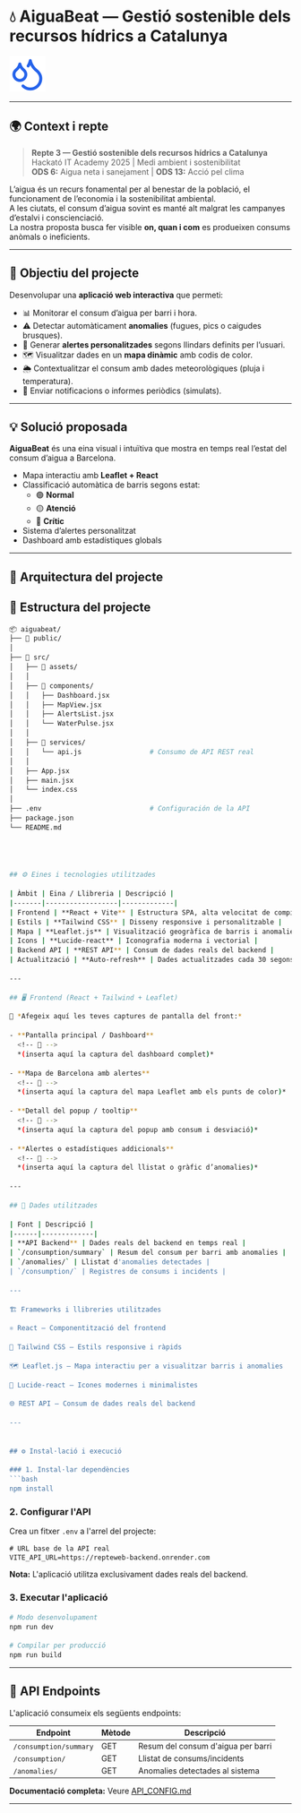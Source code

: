 # 💧 AiguaBeat — Gestió sostenible dels recursos hídrics a Catalunya

![Logo del projecte](./src/assets/logo.png)

---

## 🌍 Context i repte

> **Repte 3 — Gestió sostenible dels recursos hídrics a Catalunya**  
> Hackató IT Academy 2025 | Medi ambient i sostenibilitat  
> **ODS 6:** Aigua neta i sanejament | **ODS 13:** Acció pel clima

L’aigua és un recurs fonamental per al benestar de la població, el funcionament de l’economia i la sostenibilitat ambiental.  
A les ciutats, el consum d’aigua sovint es manté alt malgrat les campanyes d’estalvi i conscienciació.  
La nostra proposta busca fer visible **on, quan i com** es produeixen consums anòmals o ineficients.

---

## 🚀 Objectiu del projecte

Desenvolupar una **aplicació web interactiva** que permeti:

- 📊 Monitorar el consum d’aigua per barri i hora.
- ⚠️ Detectar automàticament **anomalies** (fugues, pics o caigudes brusques).
- 💬 Generar **alertes personalitzades** segons llindars definits per l’usuari.
- 🗺️ Visualitzar dades en un **mapa dinàmic** amb codis de color.
- 🌦️ Contextualitzar el consum amb dades meteorològiques (pluja i temperatura).
- 📧 Enviar notificacions o informes periòdics (simulats).

---

## 💡 Solució proposada

**AiguaBeat** és una eina visual i intuïtiva que mostra en temps real l’estat del consum d’aigua a Barcelona.

- Mapa interactiu amb **Leaflet + React**
- Classificació automàtica de barris segons estat:
  - 🟢 **Normal**
  - 🟡 **Atenció**
  - 🔴 **Crític**
- Sistema d’alertes personalitzat
- Dashboard amb estadístiques globals

---

## 🧭 Arquitectura del projecte


## 📁 Estructura del projecte

```bash
📦 aiguabeat/
├── 📁 public/                     
│
├── 📁 src/                        
│   ├── 📁 assets/                             
│   │
│   ├── 📁 components/             
│   │   ├── Dashboard.jsx         
│   │   ├── MapView.jsx           
│   │   ├── AlertsList.jsx         
│   │   └── WaterPulse.jsx         
│   │
│   ├── 📁 services/               
│   │   └── api.js                 # Consumo de API REST real
│   │
│   ├── App.jsx                    
│   ├── main.jsx                   
│   └── index.css                  
│
├── .env                           # Configuración de la API
├── package.json                  
└── README.md                     




## ⚙️ Eines i tecnologies utilitzades

| Àmbit | Eina / Llibreria | Descripció |
|-------|------------------|-------------|
| Frontend | **React + Vite** | Estructura SPA, alta velocitat de compilació |
| Estils | **Tailwind CSS** | Disseny responsive i personalitzable |
| Mapa | **Leaflet.js** | Visualització geogràfica de barris i anomalies |
| Icons | **Lucide-react** | Iconografia moderna i vectorial |
| Backend API | **REST API** | Consum de dades reals del backend |
| Actualització | **Auto-refresh** | Dades actualitzades cada 30 segons |

---

## 🖥️ Frontend (React + Tailwind + Leaflet)

📸 *Afegeix aquí les teves captures de pantalla del front:*

- **Pantalla principal / Dashboard**
  <!-- 📸 -->  
  *(inserta aquí la captura del dashboard complet)*

- **Mapa de Barcelona amb alertes**
  <!-- 📸 -->  
  *(inserta aquí la captura del mapa Leaflet amb els punts de color)*

- **Detall del popup / tooltip**
  <!-- 📸 -->  
  *(inserta aquí la captura del popup amb consum i desviació)*

- **Alertes o estadístiques addicionals**
  <!-- 📸 -->  
  *(inserta aquí la captura del llistat o gràfic d’anomalies)*

---

## 🧮 Dades utilitzades

| Font | Descripció |
|------|-------------|
| **API Backend** | Dades reals del backend en temps real |
| `/consumption/summary` | Resum del consum per barri amb anomalies |
| `/anomalies/` | Llistat d'anomalies detectades |
| `/consumption/` | Registres de consums i incidents |

---

🏗️ Frameworks i llibreries utilitzades

⚛️ React — Componentització del frontend

💨 Tailwind CSS — Estils responsive i ràpids

🗺️ Leaflet.js — Mapa interactiu per a visualitzar barris i anomalies

🧩 Lucide-react — Icones modernes i minimalistes

🌐 REST API — Consum de dades reals del backend

---


## ⚙️ Instal·lació i execució

### 1. Instal·lar dependències
```bash
npm install
```

### 2. Configurar l'API

Crea un fitxer `.env` a l'arrel del projecte:

```env
# URL base de la API real
VITE_API_URL=https://repteweb-backend.onrender.com
```

**Nota:** L'aplicació utilitza exclusivament dades reals del backend.

### 3. Executar l'aplicació

```bash
# Modo desenvolupament
npm run dev

# Compilar per producció
npm run build
```

---

## 🔌 API Endpoints

L'aplicació consumeix els següents endpoints:

| Endpoint | Mètode | Descripció |
|----------|--------|------------|
| `/consumption/summary` | GET | Resum del consum d'aigua per barri |
| `/consumption/` | GET | Llistat de consums/incidents |
| `/anomalies/` | GET | Anomalies detectades al sistema |

**Documentació completa:** Veure [API_CONFIG.md](./API_CONFIG.md)

---
